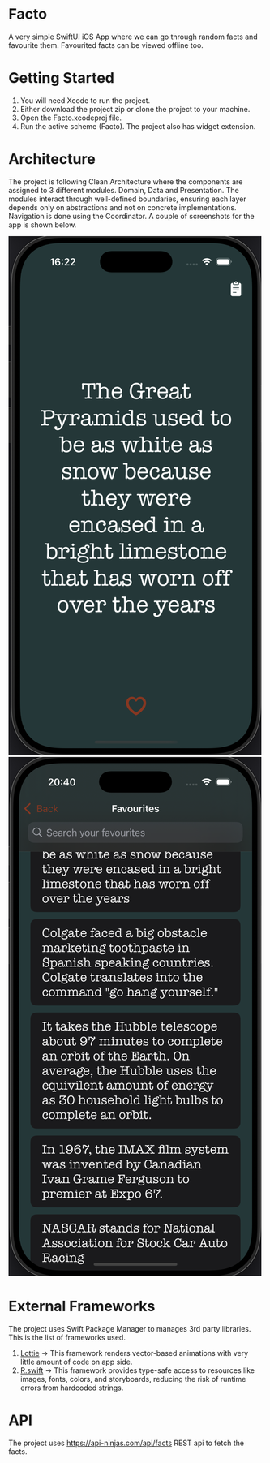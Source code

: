 # Facto

A very simple SwiftUI iOS App where we can go through random facts and favourite them. Favourited facts can be viewed offline too.

# Getting Started

1. You will need Xcode to run the project.
2. Either download the project zip or clone the project to your machine.
3. Open the Facto.xcodeproj file.
4. Run the active scheme (Facto). The project also has widget extension.

# Architecture

The project is following Clean Architecture where the components are assigned to 3 different modules. Domain, Data and Presentation. The modules interact through well-defined boundaries, ensuring each layer depends only on abstractions and not on concrete implementations. Navigation is done using the Coordinator. A couple of screenshots for the app is shown below.

![home page](screenshot1.png)
![favourites page](screenshot2.png)

# External Frameworks

The project uses Swift Package Manager to manages 3rd party libraries. This is the list of frameworks used.
1. [Lottie](https://github.com/airbnb/lottie-ios) -> This framework renders vector-based animations with very little amount of code on app side.
2. [R.swift](https://github.com/mac-cain13/R.swift) -> This framework provides type-safe access to resources like images, fonts, colors, and storyboards, reducing the risk of runtime errors from hardcoded strings.

# API

The project uses https://api-ninjas.com/api/facts REST api to fetch the facts.
